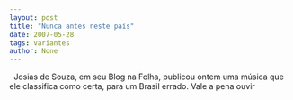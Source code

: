 ```yaml
---
layout: post
title: "Nunca antes neste país"
date: 2007-05-28
tags: variantes
author: None
---
```


&nbsp;
Josias de Souza, em seu Blog na Folha, publicou ontem uma m&uacute;sica que ele classifica como certa, para um Brasil errado. Vale a pena ouvir 